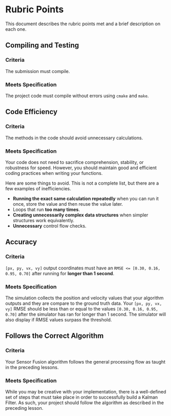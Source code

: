 # Rubric Points

This document describes the rubric points met and a brief description on each one.

## Compiling and Testing

### Criteria

The submission must compile.

### Meets Specification

The project code must compile without errors using `cmake` and `make`.

## Code Efficiency

### Criteria

The methods in the code should avoid unnecessary calculations.

### Meets Specification

Your code does not need to sacrifice comprehension, stability, or robustness for speed.
However, you should maintain good and efficient coding practices when writing your functions.

Here are some things to avoid.
This is not a complete list, but there are a few examples of inefficiencies.

- **Running the exact same calculation repeatedly** when you can run it once, store the value and then reuse the value later.
- Loops that run **too many times**.
- **Creating unnecessarily complex data structures** when simpler structures work equivalently.
- **Unnecessary** control flow checks.

## Accuracy

### Criteria

`[px, py, vx, vy]` output coordinates must have an `RMSE <= [0.30, 0.16, 0.95, 0.70]` after running for **longer than 1 second**.

### Meets Specification

The simulation collects the position and velocity values that your algorithm outputs and they are compare to the ground truth data.
Your `[px, py, vx, vy]` RMSE should be less than or equal to the values `[0.30, 0.16, 0.95, 0.70]` after the simulator has ran for longer than 1 second.
The simulator will also display if RMSE values surpass the threshold.

## Follows the Correct Algorithm

### Criteria

Your Sensor Fusion algorithm follows the general processing flow as taught in the preceding lessons.

### Meets Specification

While you may be creative with your implementation, there is a well-defined set of steps that must take place in order to successfully build a Kalman Filter.
As such, your project should follow the algorithm as described in the preceding lesson.
